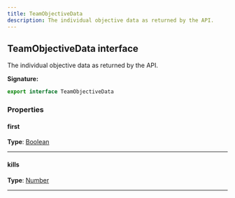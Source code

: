 ```yaml
---
title: TeamObjectiveData
description: The individual objective data as returned by the API.
---
```


## TeamObjectiveData interface

The individual objective data as returned by the API.

**Signature:**

```ts
export interface TeamObjectiveData 
```

### Properties

#### first



**Type**: [Boolean](https://developer.mozilla.org/en-US/docs/Web/JavaScript/Reference/Global_Objects/Boolean)

---

#### kills



**Type**: [Number](https://developer.mozilla.org/en-US/docs/Web/JavaScript/Reference/Global_Objects/Number)

---

